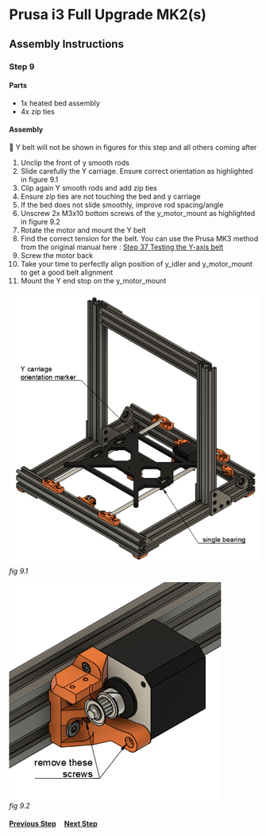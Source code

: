 # Prusa i3 Full Upgrade MK2(s)

## Assembly Instructions

### Step 9

#### Parts  

* 1x heated bed assembly
* 4x zip ties

#### Assembly

:pushpin: Y belt will not be shown in figures for this step and all others coming after

1. Unclip the front of y smooth rods
1. Slide carefully the Y carriage. Ensure correct orientation as highlighted in figure 9.1
1. Clip again Y smooth rods and add zip ties
1. Ensure zip ties are not touching the bed and y carriage
1. If the bed does not slide smoothly, improve rod spacing/angle
1. Unscrew 2x M3x10 bottom screws of the y_motor_mount as highlighted in figure 9.2
1. Rotate the motor and mount the Y belt
1. Find the correct tension for the belt. You can use the Prusa MK3 method from the original manual here : [Step 37 Testing the Y-axis belt](http://manual.prusa3d.com/Guide/2.+Y-axis+assembly/507?lang=en#s8300)
1. Screw the motor back
1. Take your time to perfectly align position of y_idler and y_motor_mount to get a good belt alignment
1. Mount the Y end stop on the y_motor_mount


![](img/fig9.1.jpg)\
*fig 9.1*

![](img/fig9.2.jpg)\
*fig 9.2*

#### [Previous Step](step08.md) &nbsp;&nbsp;&nbsp; [Next Step](step10.md)
